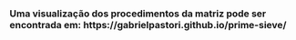 <h3> Uma visualização dos procedimentos da matriz pode ser encontrada em: https://gabrielpastori.github.io/prime-sieve/ </h3>

